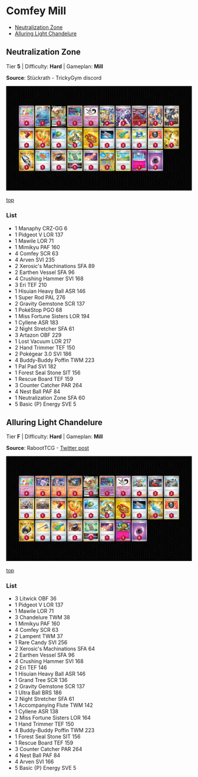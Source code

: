 # Comfey Mill

* [Neutralization Zone](#neutralization-zone)
* [Alluring Light Chandelure](#alluring-light-chandelure)

## Neutralization Zone

Tier **5** | Difficulty: **Hard** | Gameplan: **Mill**

**Source**: Stückrath - TrickyGym discord

![decklist](../../!Images/Standard/13BRS-SRC/Comfey%20Mill.PNG)

[top](#comfey-mill)

### List
* 1 Manaphy CRZ-GG 6
* 1 Pidgeot V LOR 137
* 1 Mawile LOR 71
* 1 Mimikyu PAF 160
* 4 Comfey SCR 63
* 4 Arven SVI 235
* 2 Xerosic's Machinations SFA 89
* 2 Earthen Vessel SFA 96
* 4 Crushing Hammer SVI 168
* 3 Eri TEF 210
* 1 Hisuian Heavy Ball ASR 146
* 1 Super Rod PAL 276
* 2 Gravity Gemstone SCR 137
* 1 PokéStop PGO 68
* 1 Miss Fortune Sisters LOR 194
* 1 Cyllene ASR 183
* 2 Night Stretcher SFA 61
* 3 Artazon OBF 229
* 1 Lost Vacuum LOR 217
* 2 Hand Trimmer TEF 150
* 2 Pokégear 3.0 SVI 186
* 4 Buddy-Buddy Poffin TWM 223
* 1 Pal Pad SVI 182
* 1 Forest Seal Stone SIT 156
* 1 Rescue Board TEF 159
* 3 Counter Catcher PAR 264
* 4 Nest Ball PAF 84
* 1 Neutralization Zone SFA 60
* 5 Basic {P} Energy SVE 5

## Alluring Light Chandelure

Tier **F** | Difficulty: **Hard** | Gameplan: **Mill**

**Source**: RabootTCG - [Twitter post](https://x.com/RabootTCG/status/1836730726521159869)

![decklist](../../!Images/Standard/13BRS-SRC/Comfey-Chandelure.PNG)

[top](#comfey-mill)

### List
* 3 Litwick OBF 36
* 1 Pidgeot V LOR 137
* 1 Mawile LOR 71
* 3 Chandelure TWM 38
* 1 Mimikyu PAF 160
* 4 Comfey SCR 63
* 2 Lampent TWM 37
* 1 Rare Candy SVI 256
* 2 Xerosic's Machinations SFA 64
* 2 Earthen Vessel SFA 96
* 4 Crushing Hammer SVI 168
* 2 Eri TEF 146
* 1 Hisuian Heavy Ball ASR 146
* 1 Grand Tree SCR 136
* 2 Gravity Gemstone SCR 137
* 1 Ultra Ball BRS 186
* 2 Night Stretcher SFA 61
* 1 Accompanying Flute TWM 142
* 1 Cyllene ASR 138
* 2 Miss Fortune Sisters LOR 164
* 1 Hand Trimmer TEF 150
* 4 Buddy-Buddy Poffin TWM 223
* 1 Forest Seal Stone SIT 156
* 1 Rescue Board TEF 159
* 3 Counter Catcher PAR 264
* 4 Nest Ball PAF 84
* 4 Arven SVI 166
* 5 Basic {P} Energy SVE 5
